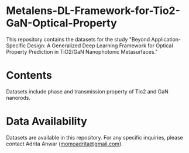 # Metalens-DL-Framework-for-Tio2-GaN-Optical-Property
This repository contains the datasets for the study "Beyond Application-Specific Design: A Generalized Deep Learning Framework for Optical Property Prediction in TiO2/GaN Nanophotonic Metasurfaces."

# Contents
Datasets include phase and transmission property of Tio2 and GaN nanorods.

# Data Availability
Datasets are available in this repository. For any specific inquiries, please contact Adrita Anwar ([momoadrita@gmail.com](url)).


